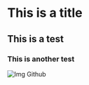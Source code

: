 # This is a title
## This is a test
### This is another test
![Img Github](https://octodex.github.com/images/puddle_jumper_octodex.jpg)
